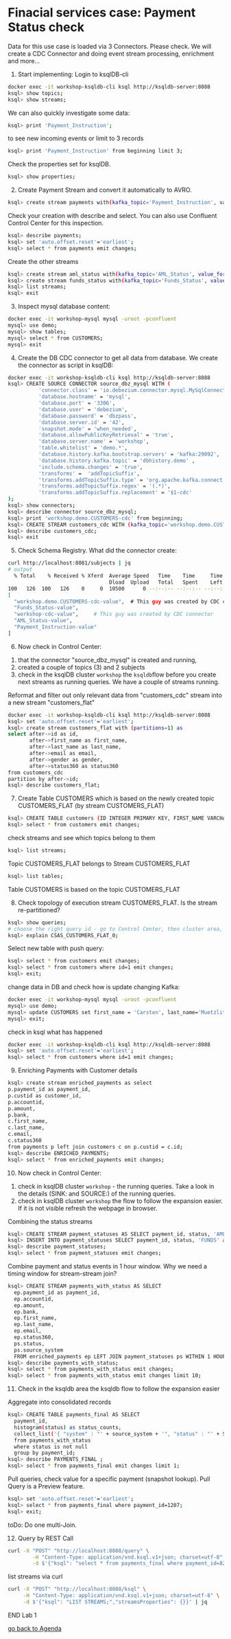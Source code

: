 # Finacial services case: Payment Status check
Data for this use case is loaded via 3 Connectors. Please check.
We will create a CDC Connector and doing event stream processing, enrichment and more...

1. Start implementing: Login to ksqlDB-cli
```bash
docker exec -it workshop-ksqldb-cli ksql http://ksqldb-server:8088
ksql> show topics;
ksql> show streams;
```
We can also quickly investigate some data:
```bash
ksql> print 'Payment_Instruction';
```
to see new incoming events or limit to 3 records
```bash
ksql> print 'Payment_Instruction' from beginning limit 3;
```
Check the properties set for ksqlDB.
```bash
ksql> show properties;
```
2. Create Payment Stream and convert it automatically to AVRO.
```bash
ksql> create stream payments with(kafka_topic='Payment_Instruction', value_format='avro');
```
Check your creation with describe and select. You can also use Confluent Control Center for this inspection.
```bash
ksql> describe payments;
ksql> set 'auto.offset.reset'='earliest';
ksql> select * from payments emit changes;
```
Create the other streams
```bash
ksql> create stream aml_status with(kafka_topic='AML_Status', value_format='avro');
ksql> create stream funds_status with(kafka_topic='Funds_Status', value_format='avro');
ksql> list streams;
ksql> exit
```

3. Inspect mysql database content:
```bash
docker exec -it workshop-mysql mysql -uroot -pconfluent
mysql> use demo;
mysql> show tables;
mysql> select * from CUSTOMERS;
mysql> exit
```
4. Create the DB CDC connector to get all data from database. We create the connector as script in ksqlDB:
```bash
docker exec -it workshop-ksqldb-cli ksql http://ksqldb-server:8088
ksql> CREATE SOURCE CONNECTOR source_dbz_mysql WITH (
          'connector.class' = 'io.debezium.connector.mysql.MySqlConnector',
          'database.hostname' = 'mysql',
          'database.port' = '3306',
          'database.user' = 'debezium',
          'database.password' = 'dbzpass',
          'database.server.id' = '42',
          'snapshot.mode' = 'when_needed',
          'database.allowPublicKeyRetrieval' = 'true',
          'database.server.name' = 'workshop',
          'table.whitelist' = 'demo.*',
          'database.history.kafka.bootstrap.servers' = 'kafka:29092',
          'database.history.kafka.topic' = 'dbhistory.demo' ,
          'include.schema.changes' = 'true',
          'transforms' =  'addTopicSuffix',
          'transforms.addTopicSuffix.type' = 'org.apache.kafka.connect.transforms.RegexRouter',
          'transforms.addTopicSuffix.regex' = '(.*)',
          'transforms.addTopicSuffix.replacement' = '$1-cdc'
);
ksql> show connectors;
ksql> describe connector source_dbz_mysql;
ksql> print 'workshop.demo.CUSTOMERS-cdc' from beginning;
ksql> CREATE STREAM customers_cdc WITH (kafka_topic='workshop.demo.CUSTOMERS-cdc', value_format='avro');
ksql> describe customers_cdc;
ksql> exit
```
5. Check Schema Registry. What did the connector create:
```bash
curl http://localhost:8081/subjects | jq
# output
  % Total    % Received % Xferd  Average Speed   Time    Time     Time  Current
                                 Dload  Upload   Total   Spent    Left  Speed
100   126  100   126    0     0  10500      0 --:--:-- --:--:-- --:--:-- 10500
[
  "workshop.demo.CUSTOMERS-cdc-value",  # This guy was created by CDC connector
  "Funds_Status-value",
  "workshop-cdc-value",     # This guy was created by CDC connector
  "AML_Status-value",
  "Payment_Instruction-value"
]
```

6. Now check in Control Center:
1) that the connector "source_dbz_mysql" is created and running,
2) created a couple of topics (3) and 2 subjects
2) check in the ksqlDB cluster `workshop` the `ksqldb`flow before you create next streams as running queries. We have a couple of streams running.

Reformat and filter out only relevant data from "customers_cdc" stream into a new stream "customers_flat"
```bash
docker exec -it workshop-ksqldb-cli ksql http://ksqldb-server:8088
ksql> set 'auto.offset.reset'='earliest';
ksql> create stream customers_flat with (partitions=1) as
select after->id as id,
       after->first_name as first_name,
       after->last_name as last_name,
       after->email as email,
       after->gender as gender,
       after->status360 as status360
from customers_cdc
partition by after->id;
ksql> describe customers_flat;
```
7. Create Table CUSTOMERS which is based on the newly created topic CUSTOMERS_FLAT (by stream CUSTOMERS_FLAT)
```bash
ksql> CREATE TABLE customers (ID INTEGER PRIMARY KEY, FIRST_NAME VARCHAR, LAST_NAME VARCHAR, EMAIL VARCHAR, GENDER VARCHAR, STATUS360 VARCHAR) WITH(kafka_topic='CUSTOMERS_FLAT', value_format='avro');
ksql> select * from customers emit changes;
```
check streams and see which topics belong to them
```bash
ksql> list streams;
```
Topic CUSTOMERS_FLAT belongs to Stream CUSTOMERS_FLAT
```bash
ksql> list tables;
```
Table CUSTOMERS is based on the topic CUSTOMERS_FLAT

8. Check topology of execution stream CUSTOMERS_FLAT. Is the stream re-partitioned?
```bash
ksql> show queries;
# choose the right query id - go to Control Center, then cluster area, then ksqlDB area, then ksqlDB Application "workshop", then "running queries" and take the query.id in the bottom
ksql> explain CSAS_CUSTOMERS_FLAT_0;
```
Select new table with push query:
```bash
ksql> select * from customers emit changes;
ksql> select * from customers where id=1 emit changes;
ksql> exit;
```
change data in DB and check how is update changing Kafka:
```bash
docker exec -it workshop-mysql mysql -uroot -pconfluent
mysql> use demo;
mysql> update CUSTOMERS set first_name = 'Carsten', last_name='Muetzlitz', gender='Male' where id = 1;
mysql> exit;
```
check in ksql what has happened
```bash
docker exec -it workshop-ksqldb-cli ksql http://ksqldb-server:8088
ksql> set 'auto.offset.reset'='earliest';
ksql> select * from customers where id=1 emit changes;
```
9. Enriching Payments with Customer details
```bash
ksql> create stream enriched_payments as select
p.payment_id as payment_id,
p.custid as customer_id,
p.accountid,
p.amount,
p.bank,
c.first_name,
c.last_name,
c.email,
c.status360
from payments p left join customers c on p.custid = c.id;
ksql> describe ENRICHED_PAYMENTS;
ksql> select * from enriched_payments emit changes;
```
10. Now check in Control Center:
1) check in ksqlDB cluster `workshop` - the running queries. Take a look in the details (SINK: and SOURCE:) of the running queries.
2) check in ksqlDB cluster `workshop` the flow to follow the expansion easier. If it is not visible refresh the webpage in browser.

Combining the status streams
```bash
ksql> CREATE STREAM payment_statuses AS SELECT payment_id, status, 'AML' as source_system FROM aml_status;
ksql> INSERT INTO payment_statuses SELECT payment_id, status, 'FUNDS' as source_system FROM funds_status;
ksql> describe payment_statuses;
ksql> select * from payment_statuses emit changes;
```
Combine payment and status events in 1 hour window. Why we need a timing window for stream-stream join?
```bash
ksql> CREATE STREAM payments_with_status AS SELECT
  ep.payment_id as payment_id,
  ep.accountid,
  ep.amount,
  ep.bank,
  ep.first_name,
  ep.last_name,
  ep.email,
  ep.status360,
  ps.status,
  ps.source_system
  FROM enriched_payments ep LEFT JOIN payment_statuses ps WITHIN 1 HOUR ON ep.payment_id = ps.payment_id ;
ksql> describe payments_with_status;
ksql> select * from payments_with_status emit changes;
ksql> select * from payments_with_status emit changes limit 10;
```
11. Check in the ksqldb area the ksqldb flow to follow the expansion easier

Aggregate into consolidated records
```bash
ksql> CREATE TABLE payments_final AS SELECT
  payment_id,
  histogram(status) as status_counts,
  collect_list('{ "system" : "' + source_system + '", "status" : "' + STATUS + '"}') as service_status_list
  from payments_with_status
  where status is not null
  group by payment_id;
ksql> describe PAYMENTS_FINAL ;
ksql> select * from payments_final emit changes limit 1;
```
Pull queries, check value for a specific payment (snapshot lookup). Pull Query is a Preview feature.
```bash
ksql> set 'auto.offset.reset'='earliest';
ksql> select * from payments_final where payment_id=1207;
ksql> exit;
```
toDo: Do one multi-Join.

12. Query by REST Call
```bash
curl -X "POST" "http://localhost:8088/query" \
        -H "Content-Type: application/vnd.ksql.v1+json; charset=utf-8" \
        -d $'{"ksql": "select * from payments_final where payment_id=825241649;","streamsProperties": {}}' | jq
```
list streams via curl
```bash
curl -X "POST" "http://localhost:8088/ksql" \
     -H "Content-Type: application/vnd.ksql.v1+json; charset=utf-8" \
     -d $'{"ksql": "LIST STREAMS;","streamsProperties": {}}' | jq        
```

END Lab 1 


[go back to Agenda](https://github.com/ora0600/confluent-ksqldb-hands-on-workshop/blob/master/README.md#hands-on-agenda-and-labs)
